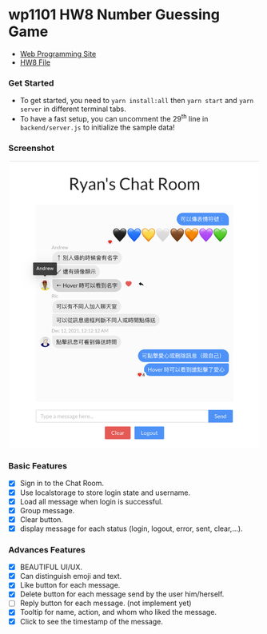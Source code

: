 # wp1101 HW8 Number Guessing Game

- [Web Programming Site](https://wp.ee.ntu.edu.tw/)
- [HW8 File](https://ceiba.ntu.edu.tw/course/fdb723/hw/hw8.pdf)

### Get Started

- To get started, you need to `yarn install:all` then `yarn start` and `yarn server` in different terminal tabs.
- To have a fast setup, you can uncomment the 29<sup>th</sup> line in `backend/server.js` to initialize the sample data!

### Screenshot

<p align="center">
	<img src="Screenshot.png" alt="Screenshot" style="width:500px">
</p>

### Basic Features

- [x] Sign in to the Chat Room.
- [x] Use localstorage to store login state and username.
- [x] Load all message when login is successful.
- [x] Group message.
- [x] Clear button.
- [x] display message for each status (login, logout, error, sent, clear,...).
### Advances Features

- [x] BEAUTIFUL UI/UX.
- [x] Can distinguish emoji and text.
- [x] Like button for each message.
- [x] Delete button for each message send by the user him/herself.
- [ ] Reply button for each message. (not implement yet)
- [x] Tooltip for name, action, and whom who liked the message.
- [x] Click to see the timestamp of the message.
